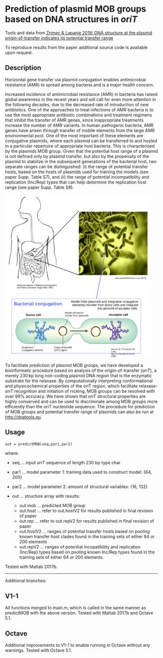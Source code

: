 # Prediction of plasmid MOB groups based on DNA structures in *oriT*

Tools and data from [Zrimec & Lapanje 2018: DNA structure at the plasmid origin-of-transfer indicates its potential transfer range](https://www.nature.com/articles/s41598-018-20157-y)

To reproduce results from the paper additional source code is available upon request.

## Description
Horizontal gene transfer via plasmid conjugation enables antimicrobial resistance (AMR) to spread among bacteria and is a major health concern. 

Increased incidence of antimicrobial resistance (AMR) in bacteria has raised global awareness in the recent years and will call for even more attention in the following decades, due to the decreased rate of introduction of new antibiotics. One of the approaches to treat infections of AMR bacteria is to use the most appropriate antibiotic combinations and treatment regimens that inhibit the transfer of AMR genes, since inappropriate treatments increase the number of AMR variants. In human pathogenic bacteria, AMR genes have arisen through transfer of mobile elements from the large AMR environmental pool. One of the most important of these elements are conjugative plasmids, where each plasmid can be transferred to and hosted in a particular repertoire of appropriate host bacteria. This is characterized by the plasmids MOB group. Given that the potential host range of a plasmid is not defined only by plasmid transfer, but also by the propensity of the plasmid to stabilize in the subsequent generations of the bacterial host, two separate ranges can be distinguished: (i) the range of potential transfer hosts, based on the hosts of plasmids used for training the models (see paper Supp. Table S7), and (ii) the range of potential incompatibility and replication (Inc/Rep) types that can help determine the replication host range (see paper Supp. Table S8).

<img src="https://github.com/JanZrimec/Plasmid_MOB_prediction_oriT/blob/master/Figure1.png" width="480">

To facilitate prediction of plasmid MOB groups, we have developed a bioinformatic procedure based on analysis of the origin-of-transfer (*oriT*), a merely 230 bp long non-coding plasmid DNA region that is the enzymatic substrate for the relaxase. By computationally interpreting conformational and physicochemical properties of the oriT region, which facilitate relaxase-*oriT* recognition and initiation of nicking, MOB groups can be resolved with over 99% accuracy. We have shown that *oriT* structural properties are highly conserved and can be used to discriminate among MOB groups more efficiently than the *oriT* nucleotide sequence. The procedure for prediction of MOB groups and potential transfer range of plasmids can also be run at http://dnatools.eu.

## Usage
```out = predictMOB(seq,par1,par2)```

where:
* seq ... input *oriT* sequence of length 230 bp type char
* par1 ... model parameter 1: training data used to construct model: {64, 200}
* par2 ... model parameter 2: amount of structural variables: {16, 132}

* out ... structure array with results:
  * out.mob ... predicted MOB group
  * out.host ... refer to out.hostV2 for results published in final revision of paper
  * out.rep ... refer to out.repV2 for results published in final revision of paper
  * out.hostV2 ... ranges of potential transfer hosts based on pooling known transfer host clades found in the training sets of either 64 or 200 elements
  * out.repV2 ... ranges of potential incopatibility and replication (Inc/Rep) types based on pooling known Inc/Rep types found in the training sets of either 64 or 200 elements.
  
Tested with Matlab 2017b.

------------
Additional branches:
## V1-1
All functions merged to main.m, which is called in the same manner as predictMOB with the above version. Tested with Matlab 2017b and Octave 5.1.

## Octave
Additional improvements to V1-1 to enable running in Octave without any warnings. Tested with Octave 5.1.  


